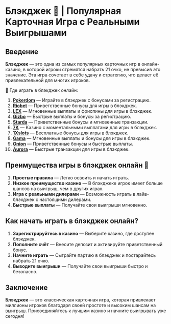 # Блэкджек 🎰 | Популярная Карточная Игра с Реальными Выигрышами

## Введение

**Блэкджек** — это одна из самых популярных карточных игр в онлайн-казино, в которой игроки стремятся набрать 21 очко, не превысив это значение. Эта игра сочетает в себе удачу и стратегию, что делает её привлекательной для многих игроков.

🎰 Где играть в блэкджек онлайн:

1. **[Pokerdom](https://brandplay.link/4k77v2yx)** — Играйте в блэкджек с бонусами за регистрацию.
2. **[Riobet](https://brandplay.link/7xBLTPyj)** — Приветственные бонусы для игры в блэкджек.
3. **[LEX](https://brandplay.link/zW4hdDFV)** — Мгновенные выплаты и фриспины для игры в блэкджек.
4. **[Gizbo](https://brandplay.link/bprXw4YV)** — Быстрые выплаты и бонусы за регистрацию.
5. **[Starda](https://brandplay.link/fB7xwRFL)** — Приветственные бонусы и мгновенные транзакции.
6. **[7K](https://brandplay.link/BvQyFShp)** — Казино с моментальными выплатами для игры в блэкджек.
7. **[1Xslots](https://brandplay.link/hSB1khtr)** — Бесплатные бонусы для игры в блэкджек.
8. **[Gama](https://brandplay.link/j6NMKsDz)** — Мгновенные выплаты и бонусы для игры в блэкджек.
9. **[Onion](https://brandplay.link/zBGRVpQ9)** — Приветственные бонусы и быстрые выплаты.
10. **[Aurora](https://10trafic-stat2.com/click/668546556bcc6313411604bd/6766/13032/subaccount)** — Быстрые транзакции для игры в блэкджек.

## Преимущества игры в блэкджек онлайн 🎯

1. **Простые правила** — Легко освоить и начать играть.
2. **Низкое преимущество казино** — В блэкджеке игрок имеет больше шансов на выигрыш, чем в других играх.
3. **Игра с реальными дилерами** — Возможность играть в лайв-блэкджек с настоящими дилерами.
4. **Быстрые выплаты** — Получайте свои выигрыши мгновенно.

## Как начать играть в блэкджек онлайн?

1. **Зарегистрируйтесь в казино** — Выберите казино, где доступен блэкджек.
2. **Пополните счёт** — Внесите депозит и активируйте приветственный бонус.
3. **Начните играть** — Сыграйте партию в блэкджек и постарайтесь набрать 21 очко.
4. **Выводите выигрыши** — Получайте свои выигрыши быстро и безопасно.

## Заключение

**Блэкджек** — это классическая карточная игра, которая привлекает миллионы игроков благодаря своей простоте и высоким шансам на выигрыш. Присоединяйтесь к лучшим казино и начните выигрывать уже сегодня!
